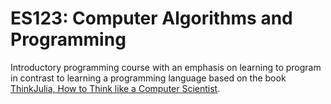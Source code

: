 # ES123: Computer Algorithms and Programming

Introductory programming course with an emphasis on learning to program in contrast to learning a programming language based on the book [ThinkJulia, How to Think like a Computer Scientist](https://benlauwens.github.io/ThinkJulia.jl/latest/book.html).
